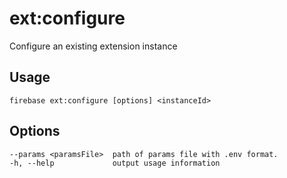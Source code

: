# ext:configure

Configure an existing extension instance

## Usage
```
firebase ext:configure [options] <instanceId>
```

## Options
```
--params <paramsFile>  path of params file with .env format.
-h, --help             output usage information
```
